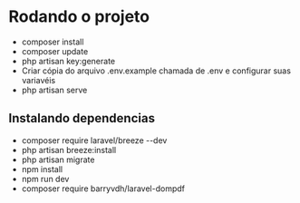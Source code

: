 # Rodando o projeto
- composer install
- composer update
- php artisan key:generate
- Criar cópia do arquivo .env.example chamada de .env e configurar suas variavéis
- php artisan serve

## Instalando dependencias
- composer require laravel/breeze --dev
- php artisan breeze:install
- php artisan migrate
- npm install
- npm run dev
- composer require barryvdh/laravel-dompdf
